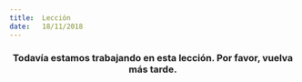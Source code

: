 ```yaml
---
title:  Lección
date:   18/11/2018
---
```


### <center>Todavía estamos trabajando en esta lección. Por favor, vuelva más tarde.</center>